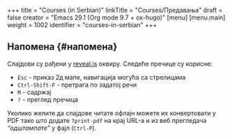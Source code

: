 +++
title = "Courses (in Serbian)"
linkTitle = "Courses/Предавања"
draft = false
creator = "Emacs 29.1 (Org mode 9.7 + ox-hugo)"
[menu]
  [menu.main]
    weight = 1002
    identifier = "courses-in-serbian"
+++

## Напомена {#напомена}

Слајдови су рађени у [reveal.js](https://revealjs.com/) оквиру. Следеће пречице су корисне:

-   `Esc` - приказ 2д мапе, навигација могућа са стрелицама
-   `Ctrl-Shift-F` - претрага по задатој речи
-   `M` - садржај
-   `?` - преглед пречица

Уколико желите да слајдове читате офлајн можете их конвертовати у PDF тако што
додате `?print-pdf` на крај URL-а и из веб прегледача _“одштампате”_ у фајл
(`Ctrl-P`).
